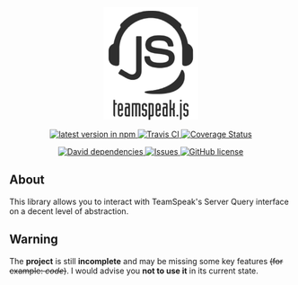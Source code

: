 <div align="center">
  <a href="https://github.com/imxeno/teamspeak.js"><img src="https://github.com/imxeno/teamspeak.js/raw/master/docs/logo.png" alt="teamspeak.js logo" title="teamspeak.js" height="200" /></a>
  <p><!-- separator --></p>
  <p>
    <a href="">
      <img src="https://img.shields.io/npm/v/teamspeak.js.svg" alt="latest version in npm" />
    </a>
    <a href="https://travis-ci.org/imxeno/teamspeak.js">
      <img src="https://img.shields.io/travis/imxeno/teamspeak.js/master.svg" alt="Travis CI" />
    </a>
    <a href='https://coveralls.io/github/imxeno/teamspeak.js?branch=experimental%2Ftypescript'>
      <img src='https://coveralls.io/repos/github/imxeno/teamspeak.js/badge.svg?branch=experimental%2Ftypescript' alt='Coverage Status' />
      </p>
    <p>
    </a>
    <a href="https://david-dm.org/imxeno/teamspeak.js">
      <img src="https://david-dm.org/imxeno/teamspeak.js.svg" alt="David dependencies"/>
    </a>
    <a href="https://github.com/imxeno/teamspeak.js/issues">
    	<img src="https://img.shields.io/github/issues/imxeno/teamspeak.js.svg" alt="Issues" />
    </a>
    <a href="https://github.com/imxeno/teamspeak.js/blob/master/LICENSE">
      <img src="https://img.shields.io/github/license/imxeno/teamspeak.js.svg" alt="GitHub license" />
    </a>
  </p>
</div>

## About

This library allows you to interact with TeamSpeak's Server Query interface on a decent level of abstraction.

## Warning

The **project** is still **incomplete** and may be missing some key features ~~(for example: _code_)~~. I would advise you **not to use it** in its current state.
